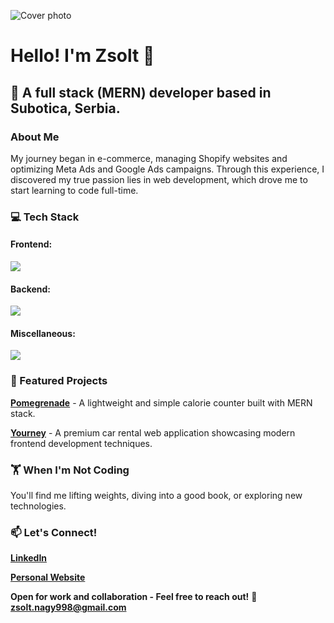 ![Cover photo](https://media.licdn.com/dms/image/v2/D4E16AQGyP5pX-dTTkQ/profile-displaybackgroundimage-shrink_350_1400/B4EZXsphw1H0AY-/0/1743432064911?e=1749081600&v=beta&t=XTPoL2mGz6Y1fNdJEj_39WJeeJjs4XcXwF2IEot_IS8)

# Hello! I'm Zsolt 👋

## 🚀 A full stack (MERN) developer based in Subotica, Serbia.


### About Me
My journey began in e-commerce, managing Shopify websites and optimizing Meta Ads and Google Ads campaigns. Through this experience, I discovered my true passion lies in web development, which drove me to start learning to code full-time.

### 💻 Tech Stack

  #### Frontend:
  <img src="https://skillicons.dev/icons?i=html,css,js,ts,react,bootstrap,tailwind,sass" />
  
  #### Backend:
  <img src="https://skillicons.dev/icons?i=nodejs,express,mongodb,postgresql" />
  
  #### Miscellaneous:
  <img src="https://skillicons.dev/icons?i=git,figma" />


### 🌟 Featured Projects
**[Pomegrenade](https://github.com/zsolt-98/Pomegrenade)** - A lightweight and simple calorie counter built with MERN stack.

**[Yourney](https://github.com/zsolt-98/yourney-bootstrap)** - A premium car rental web application showcasing modern frontend development techniques.

### 🏋️ When I'm Not Coding
You'll find me lifting weights, diving into a good book, or exploring new technologies.

### 📫 Let's Connect!
**[LinkedIn](https://www.linkedin.com/in/zsolt98/)**

**[Personal Website](https://zsn.guru/)**

**Open for work and collaboration - Feel free to reach out!** 📧 **zsolt.nagy998@gmail.com**
